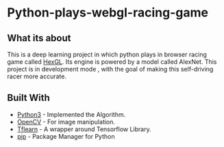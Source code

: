 # Python-plays-webgl-racing-game

## What its about
This is a deep learning project in which python plays in browser racing game called [HexGL](http://hexgl.bkcore.com/play/).
Its engine is powered by a  model called AlexNet.
This project is in development mode , with the goal of making this self-driving racer more accurate.


## Built With
* [Python3](https://www.python.org/) - Implemented the Algorithm.
* [OpenCV](https://opencv.org/) - For image manipulation.
* [Tflearn](http://tflearn.org/) - A wrapper around Tensorflow Library.
* [pip](https://pypi.org/) - Package Manager for Python
